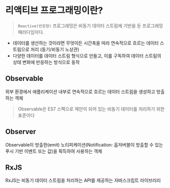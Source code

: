 # 리액티브 프로그래밍이란?
> `Reactive(반응형)` 프로그래밍은 비동기 데이터 스트림에 기반을 둔 프로그래밍 패러다임이다.


- 데이터를 생산하는 것이라면 무엇이든 시간축을 따라 연속적으로 흐르는 데이터 스트림으로 처리 (동기/비동기 노상관)
- 다양한 데이터를 데이터 스트림 형식으로 만들고, 이를 구독하여 데이터 스트림의 상태 변화에 반응하는 방식으로 동작


## Observable

외부 환경에서 애플리케이션 내부로 연속적으로 흐르는 데이터 스트림을 생성하고 방출하는 객체

> Observable은 ES7 스펙으로 제안이 되어 있는 비동기 데이터를 처리하기 위한 표준이다


## Observer

Observable이 방출한(emit) 노티피케이션(Notification: 옵저버블이 방출할 수 있는 푸시 기반 이벤트 또는 값)을 획득하여 사용하는 객체


## RxJS

RxJS는 비동기 데이터 스트림을 처리하는 API를 제공하는 자바스크립트 라이브러리